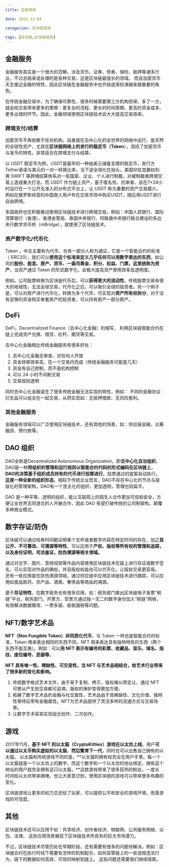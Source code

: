 ```yaml
---
title: 应用场地

date: 2022-12-04	

categories: 区块链其他	

tags: [区块链,区块链其他]
---	
```


## 金融服务

金融服务其实是一个很大的范畴，涉及货币、证券、债券、保险、抵押等诸多行业，不过总结来说处理的是各种交易，这是区块链最擅长的领域。 而且加密货币天生接近金融的特性，因此区块链在金融服务中也开始逐渐扮演越来越重要的角色。

在传统金融交易中，为了确保可靠性，很多时候需要第三方机构担保，多了一方，就会给交易带来更多的摩擦：更复杂的流程、更长的时间周期、更高的资金成本、更多出错的环节。因此，金融领域使用区块链技术会大大提高交易效率。

### 跨境支付/结算

加密货币不再依赖于任何机构，自身就在去中心化的全世界的网络中运行，是天然的全球性资产，尤其在**区块链网络上的发行的稳定币（Token**），涵括了加密货币与发币的特性，非常适合在跨境支付与结算。

以 USDT 稳定币为例，USDT是最早的一种由美元储备支撑的稳定币，发行方Tether承诺与美元的一对一转换比率，当下逆全球化在抬头，美国仰仗其霸权利用 SWIFT 等跨境结算体系对一些国家、企业、个人进行制裁，对被制裁者跨境交易上造成重大打击。而 USDT 作为链上资产，基于匿名性、抗审查、且在7*24小时运行在一个公开无准入的分布式平台上，让 USDT 称为重要的资产交易媒介。 例如在俄罗斯经营的中国商人用卢布在交易市场中购买USDT，随后用USDT进行自由跨境。

多国政府也在积极推动使用区块链技术进行跨境交易，例如：中国人民银行、国际清算银行（香港）、香港金管局、泰国中央银行、阿联酋中央银行联合建设的多边央行数字货币桥（mBridge），就使用了区块链技术。

### 资产数字化/代币化

Token ，中文主要称为代币，也有一部分人称为通证，它是一个智能合约的标准（ ERC20），我们可以**使用这个标准来定义几乎任何可以用数字表达的东西**，如公司的**股份、股息、房产、货币、一盎司黄金、积分、权益、门票，这里统称为资产**，当资产通过 Token 的形式数字化，会极大提高资产使用效率及透明度。

例如，公司股票转换为区块链代币后，可以**获得更大的流动性**，传统股票交易有很大的地域性，无法全球交易，代币化之后，可以吸引全球的投资者。另一个例子是，可以对房产进行代币化，转换为多个代币，可实现对**资产所有权拆分**，对于没有足够的资金购买单套房产的投资者，可以持有房产一部分房产。

## DeFi

DeFi，Decentralized Finance（去中心化金融）的缩写， 利用区块链智能合约在链上完成资产兑换、借贷、杠杆、期货等交易。

去中心化金融相比传统金融服务有很多好处：

1. 去中心化金融无审查、对任何人开放
2. 资金转移效率高，在一个交易内完成（传统金融服务可能是几天）
3. 资金有自己控制，而不是机构控制
4. 可以 24 小时不间断交易
5. 交易规则透明

同时去中心化金融诞生了很多传统金融无法实现的特性，例如： 不同的金融协议衍生品可以组合在一起交易，从而实现如：无抵押借款、无风险套利。

### 其他金融服务

金融服务领域可以广泛使用区块链技术，还有其他的场景，如：供应链金融，众筹融资、预付款等。

## DAO 组织

DAO全称是Decentralized Autonomous Organization，即**去中心化自治组织**，DAO是一种**将组织的管理和运行规则以智能合约代码的形式编码在区块链上**，**DAO的决策基于组织成员持有的代币进行投票进行**，投票通过的提案自动执行。**这是一种全新的组织形态**。相较于传统企业而言，DAO不存在中心化的节点与层级化的管理架构，DAO有一个民主化的组织，更加透明，管理也较扁平。

DAO 是一种平等、透明的组织，能让互联网上的陌生人合作更加可信和安全，方便让全世界志同道合的人开展合作，因此 DAO 有望打破传统的公司制架构，颠覆多种商业模式。

## 数字存证/防伪

区块链可以通过哈希时间戳证明某个文件或者数字内容在特定时间的存在，加之**其公开、不可篡改、可溯源等特性**。可以应用于**产权、版权等所有权的管理和追踪，以及身份证明，司法鉴证，防伪溯源等相关领域。**

通过对文字、图片、音频视频等作品内容使用区块链技术在链上进行存证或数字签名，可以实现对作品的确权，并且版权权益也可以代币化，让版权交易更容易。 还有一些应用是在防伪溯源领域，通过供应链中应用区块链技术进行跟踪，可以应用如食品医药、农产品、酒类、奢侈品等商品的溯源。

基于**存证特性**，在数字政务也有很多应用，如：税务部门推出区块链电子发票“税链”平台，税务部门、开票方、受票方通过独一无二的数字身份加入“税链”网络，有效解决数据篡改、一票多报、偷税漏税等问题。

## NFT/数字艺术品

**NFT（Non Fungible Token）非同质化代币**，与 Token 一样也是智能合约的标准，Token 用来表达相同的东西不同，NFT 用来表达具有独特特性的东西（两个东西不能互换）。例如：可以**用 NFT 表示有编号的彩票、收藏品、音乐、域名、指纹、座位编号、武器等**。

**NFT 具有唯一性、稀缺性、可交易性，当 NFT 与艺术品相结合，给艺术行业带来了很多新的变化和影响。**

1. 传统数字格式艺术文件，由于易于复制、拷贝，版权难以界定让，通过 NFT 可使从产生到交易都可追溯，版权的保护变得更加方便。
2. 拓展了数字艺术品的金融与社交属性，艺术品由于其稀缺性、文化价值、独特性等特征带有金融属性。NFT为艺术品提供了灵活多样的流通方式与交易场景。
3. 让数字艺术容易实现组合创作、二次创作。

## 游戏

2017年11月，**基于 NFT 的以太猫（CryptoKitties）游戏在以太坊上线**。用户**可以通过以太币购买虚拟的以太猫**，**然后繁育下一代**，同时也可以出售自己拥有的以太猫。 以太猫和传统游戏不同的是，**以太猫的拥有权完全在用户手里。每一个以太猫就是一个以太坊上的数字，而这个数字和一个以太坊的地址绑定，拥有这个地址的用户就完全拥有这只以太猫，**这款游戏带来了很多狂热的粉丝，一度长时间给以太坊带来拥堵，也让大家意识到，使用区块链的游戏可以带来很多有趣的变化。

区块链游戏让更多的权力交还给了玩家，可以提供公平和安全的游戏环境，改善游戏的可信度。

## 其他

区块链技术还可以应用于如：共享经济、创作者经济、物联网、公共服务网络、众包、法律。 这些应用场景展现了区块链技术所具有的巨大市场潜力。

不过，区块链技术尽管仍处在早期阶段，还有需要有很多的问题待解决，例如：区块链合约在执行时线下需要有怎样的机制配合，如何监管链上的一些违规违法行为，链下的数据如何高效、可信的映射到链上。 这些问题还需要我们继续探索。